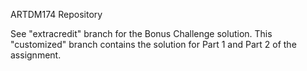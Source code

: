ARTDM174 Repository

See "extracredit" branch for the Bonus Challenge solution.
This "customized" branch contains the solution for Part 1 and Part 2 of the assignment. 